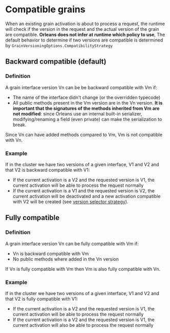 # Compatible grains

When an existing grain activation is about to process a request, the runtime will check if the version
in the request and the actual version of the grain are compatible.
__Orleans does not infer at runtime which policy to use__,
The default behavior to determine if two versions are compatible is determined by `GrainVersioningOptions.CompatibilityStrategy`

## Backward compatible (default)

### Definition

A grain interface version Vn can be be backward compatible with Vm if:

  - The name of the interface didn't change (or the overridden typecode)
  - All public methods present in the Vm version are in the Vn version. __It is important that
    the signatures of the methods inherited from Vm are not modified__: since Orleans use
    an internal built-in serializer, modifying/renaming a field (even private) can make the
    serialization to break.

Since Vn can have added methods compared to Vm, Vm is not compatible with Vn.

### Example

If in the cluster we have two versions of a given interface, V1 and V2 and that V2 is backward compatible
with V1:

  - If the current activation is a V2 and the requested version is V1, the current activation will
    be able to process the request normally
  - If the current activation is a V1 and the requested version is V2, the current activation will be
    deactivated and a new activation compatible with V2 will be created (see [version selector strategy](version_selector_strategy.md)).

## Fully compatible

### Definition

A grain interface version Vn can be fully compatible with Vm if:

  - Vn is backward compatible with Vm
  - No public methods where added in the Vn version

If Vn is fully compatible with Vm then Vm is also fully compatible with Vn.

### Example

If in the cluster we have two versions of a given interface, V1 and V2 and that V2 is fully compatible
with V1:

  - If the current activation is a V2 and the requested version is V1, the current activation will
    be able to process the request normally
  - If the current activation is a V2 and the requested version is V1, the current activation will also
    be able to process the request normally